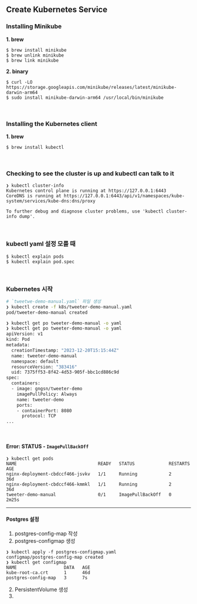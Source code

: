## Create Kubernetes Service

### Installing Minikube

**1. brew**

```
$ brew install minikube
$ brew unlink minikube
$ brew link minikube
```

**2. binary**

```
$ curl -LO https://storage.googleapis.com/minikube/releases/latest/minikube-darwin-arm64
$ sudo install minikube-darwin-arm64 /usr/local/bin/minikube
```

<br/>

### Installing the Kubernetes client

**1. brew**

```
$ brew install kubectl
```

<br/>

### Checking to see the cluster is up and kubectl can talk to it

```
❯ kubectl cluster-info
Kubernetes control plane is running at https://127.0.0.1:6443
CoreDNS is running at https://127.0.0.1:6443/api/v1/namespaces/kube-system/services/kube-dns:dns/proxy

To further debug and diagnose cluster problems, use 'kubectl cluster-info dump'.
```

<br/>

### kubectl yaml 설정 모를 때

```
$ kubectl explain pods
$ kubectl explain pod.spec
```

<br/>

### Kubernetes 시작

```Bash
# `tweetwe-demo-manual.yaml` 파일 생성
❯ kubectl create -f k8s/tweeter-demo-manual.yaml
pod/tweeter-demo-manual created

❯ kubectl get po tweeter-demo-manual -o yaml
❯ kubectl get po tweeter-demo-manual -o yaml
apiVersion: v1
kind: Pod
metadata:
  creationTimestamp: "2023-12-20T15:15:44Z"
  name: tweeter-demo-manual
  namespace: default
  resourceVersion: "383416"
  uid: 7375ff53-8f42-4d53-905f-bbc1cd886c9d
spec:
  containers:
  - image: gngsn/tweeter-demo
    imagePullPolicy: Always
    name: tweeter-demo
    ports:
    - containerPort: 8080
      protocol: TCP
...
```

<br/>

#### Error: STATUS - `ImagePullBackOff`

```
❯ kubectl get pods
NAME                               READY   STATUS             RESTARTS   AGE
nginx-deployment-cbdccf466-jsvkv   1/1     Running            2          36d
nginx-deployment-cbdccf466-kmmkl   1/1     Running            2          36d
tweeter-demo-manual                0/1     ImagePullBackOff   0          2m25s
```

---

#### Postgres 설정

1. postgres-config-map 작성
2. postgres-configmap 생성

```
❯ kubectl apply -f postgres-configmap.yaml
configmap/postgres-config-map created
❯ kubectl get configmap
NAME                  DATA   AGE
kube-root-ca.crt      1      46d
postgres-config-map   3      7s
```

2. PersistentVolume 생성
3. 





